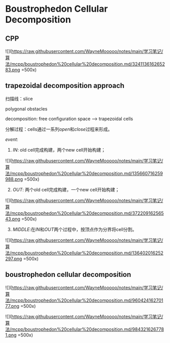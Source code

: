 # Boustrophedon Cellular Decomposition

## CPP

![](https://raw.githubusercontent.com/WayneMooooo/notes/main/学习笔记/算法/mcpp/boustrophedon%20cellular%20decomposition.md/324113616265283.png =500x)

## trapezoidal decomposition approach

扫描线：slice

polygonal obstacles

decomposition: free configuration space ——> trapezoidal cells

分解过程：cells通过一系列$open$和$close$过程来形成。

$event$:

1. $IN$: old cell完成构建，两个new cell开始构建；

![](https://raw.githubusercontent.com/WayneMooooo/notes/main/学习笔记/算法/mcpp/boustrophedon%20cellular%20decomposition.md/135660716259988.png =500x)

2. $OUT$: 两个old cell完成构建，一个new cell开始构建；

![](https://raw.githubusercontent.com/WayneMooooo/notes/main/学习笔记/算法/mcpp/boustrophedon%20cellular%20decomposition.md/37220916256543.png =500x)

3. $MIDDLE$:在$IN$和$OUT$两个过程中，按顶点作为分界将cell分割。

![](https://raw.githubusercontent.com/WayneMooooo/notes/main/学习笔记/算法/mcpp/boustrophedon%20cellular%20decomposition.md/136402016252297.png =500x)


## boustrophedon cellular decomposition

![](https://raw.githubusercontent.com/WayneMooooo/notes/main/学习笔记/算法/mcpp/boustrophedon%20cellular%20decomposition.md/96042416270177.png =500x)

![](https://raw.githubusercontent.com/WayneMooooo/notes/main/学习笔记/算法/mcpp/boustrophedon%20cellular%20decomposition.md/9843216267781.png =500x)







